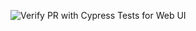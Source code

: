 
![Verify PR with Cypress Tests for Web UI](https://github.com/LaissaPereira/xayn_test_automation_web/actions/workflows/verify.yml/badge.svg)
